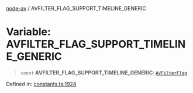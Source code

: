 [node-av](../globals.md) / AVFILTER\_FLAG\_SUPPORT\_TIMELINE\_GENERIC

# Variable: AVFILTER\_FLAG\_SUPPORT\_TIMELINE\_GENERIC

> `const` **AVFILTER\_FLAG\_SUPPORT\_TIMELINE\_GENERIC**: [`AVFilterFlag`](../type-aliases/AVFilterFlag.md)

Defined in: [constants.ts:1924](https://github.com/seydx/av/blob/f8631fc881b394300b1479f511d55cf1c370a87f/src/constants/constants.ts#L1924)
